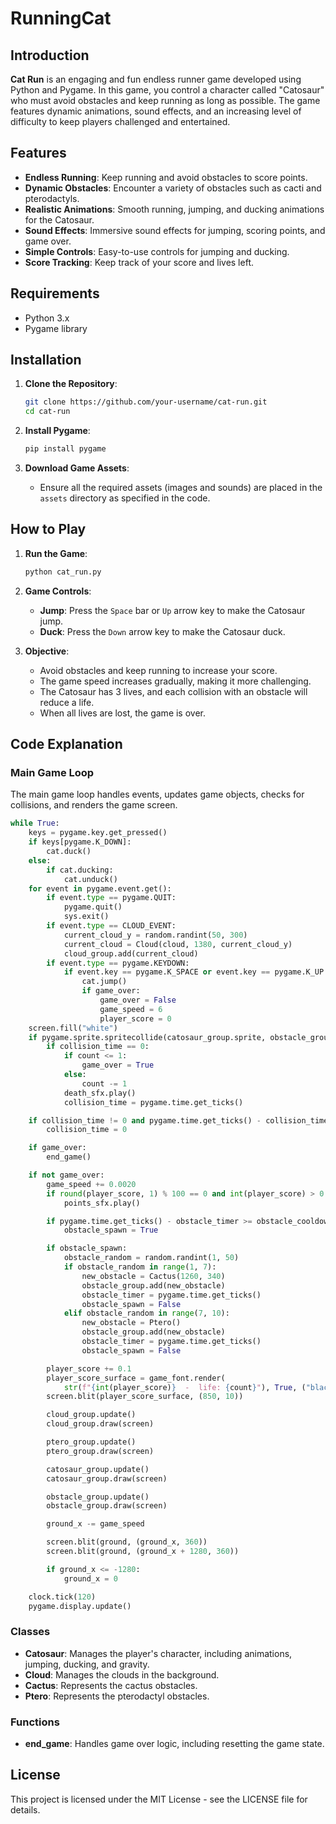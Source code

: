 # RunningCat

## Introduction

**Cat Run** is an engaging and fun endless runner game developed using Python and Pygame. In this game, you control a character called "Catosaur" who must avoid obstacles and keep running as long as possible. The game features dynamic animations, sound effects, and an increasing level of difficulty to keep players challenged and entertained.

## Features

- **Endless Running**: Keep running and avoid obstacles to score points.
- **Dynamic Obstacles**: Encounter a variety of obstacles such as cacti and pterodactyls.
- **Realistic Animations**: Smooth running, jumping, and ducking animations for the Catosaur.
- **Sound Effects**: Immersive sound effects for jumping, scoring points, and game over.
- **Simple Controls**: Easy-to-use controls for jumping and ducking.
- **Score Tracking**: Keep track of your score and lives left.

## Requirements

- Python 3.x
- Pygame library

## Installation

1. **Clone the Repository**:
    ```sh
    git clone https://github.com/your-username/cat-run.git
    cd cat-run
    ```

2. **Install Pygame**:
    ```sh
    pip install pygame
    ```

3. **Download Game Assets**:
   - Ensure all the required assets (images and sounds) are placed in the `assets` directory as specified in the code.

## How to Play

1. **Run the Game**:
    ```sh
    python cat_run.py
    ```

2. **Game Controls**:
    - **Jump**: Press the `Space` bar or `Up` arrow key to make the Catosaur jump.
    - **Duck**: Press the `Down` arrow key to make the Catosaur duck.

3. **Objective**:
    - Avoid obstacles and keep running to increase your score.
    - The game speed increases gradually, making it more challenging.
    - The Catosaur has 3 lives, and each collision with an obstacle will reduce a life.
    - When all lives are lost, the game is over.

## Code Explanation

### Main Game Loop

The main game loop handles events, updates game objects, checks for collisions, and renders the game screen.

```python
while True:
    keys = pygame.key.get_pressed()
    if keys[pygame.K_DOWN]:
        cat.duck()
    else:
        if cat.ducking:
            cat.unduck()
    for event in pygame.event.get():
        if event.type == pygame.QUIT:
            pygame.quit()
            sys.exit()
        if event.type == CLOUD_EVENT:
            current_cloud_y = random.randint(50, 300)
            current_cloud = Cloud(cloud, 1380, current_cloud_y)
            cloud_group.add(current_cloud)
        if event.type == pygame.KEYDOWN:
            if event.key == pygame.K_SPACE or event.key == pygame.K_UP:
                cat.jump()
                if game_over:
                    game_over = False
                    game_speed = 6
                    player_score = 0
    screen.fill("white")
    if pygame.sprite.spritecollide(catosaur_group.sprite, obstacle_group, False):
        if collision_time == 0:
            if count <= 1:
                game_over = True
            else:
                count -= 1
            death_sfx.play()
            collision_time = pygame.time.get_ticks()

    if collision_time != 0 and pygame.time.get_ticks() - collision_time >= collision_cooldown:
        collision_time = 0

    if game_over:
        end_game()

    if not game_over:
        game_speed += 0.0020
        if round(player_score, 1) % 100 == 0 and int(player_score) > 0:
            points_sfx.play()

        if pygame.time.get_ticks() - obstacle_timer >= obstacle_cooldown:
            obstacle_spawn = True

        if obstacle_spawn:
            obstacle_random = random.randint(1, 50)
            if obstacle_random in range(1, 7):
                new_obstacle = Cactus(1260, 340)
                obstacle_group.add(new_obstacle)
                obstacle_timer = pygame.time.get_ticks()
                obstacle_spawn = False
            elif obstacle_random in range(7, 10):
                new_obstacle = Ptero()
                obstacle_group.add(new_obstacle)
                obstacle_timer = pygame.time.get_ticks()
                obstacle_spawn = False

        player_score += 0.1
        player_score_surface = game_font.render(
            str(f"{int(player_score)}  -  life: {count}"), True, ("black"))
        screen.blit(player_score_surface, (850, 10))

        cloud_group.update()
        cloud_group.draw(screen)

        ptero_group.update()
        ptero_group.draw(screen)

        catosaur_group.update()
        catosaur_group.draw(screen)

        obstacle_group.update()
        obstacle_group.draw(screen)

        ground_x -= game_speed

        screen.blit(ground, (ground_x, 360))
        screen.blit(ground, (ground_x + 1280, 360))

        if ground_x <= -1280:
            ground_x = 0

    clock.tick(120)
    pygame.display.update()
```

### Classes

- **Catosaur**: Manages the player's character, including animations, jumping, ducking, and gravity.
- **Cloud**: Manages the clouds in the background.
- **Cactus**: Represents the cactus obstacles.
- **Ptero**: Represents the pterodactyl obstacles.

### Functions

- **end_game**: Handles game over logic, including resetting the game state.

## License

This project is licensed under the MIT License - see the LICENSE file for details.
